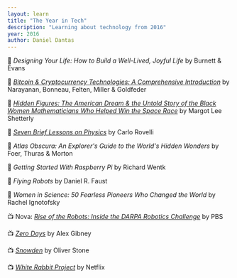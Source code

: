 ```yaml
---
layout: learn
title: "The Year in Tech"
description: "Learning about technology from 2016"
year: 2016
author: Daniel Dantas
---
```


📕 *Designing Your Life: How to Build a Well-Lived, Joyful Life* by Burnett & Evans <!-- 10/22/2024 -->

📕 [*Bitcoin & Cryptocurrency Technologies: A Comprehensive Introduction*](https://bitcoinbook.cs.princeton.edu/) by Narayanan, Bonneau, Felten, Miller & Goldfeder <!-- 4/20/2024 -->

📕 [*Hidden Figures: The American Dream & the Untold Story of the Black Women Mathematicians Who Helped Win the Space Race*](https://en.wikipedia.org/wiki/Hidden_Figures_(book)) by Margot Lee Shetterly <!-- 2/17/2024 -->

📕 [*Seven Brief Lessons on Physics*](https://en.wikipedia.org/wiki/Seven_Brief_Lessons_on_Physics) by Carlo Rovelli <!-- 2/9/2024 -->

📕 *Atlas Obscura: An Explorer's Guide to the World's Hidden Wonders* by Foer, Thuras & Morton <!-- 9/13/2023 -->

📕 _Getting Started With Raspberry Pi_ by Richard Wentk <!-- 1/30/2023 -->

📕 _Flying Robots_ by Daniel R. Faust <!-- 2/17/2021 -->

📕 _Women in Science: 50 Fearless Pioneers Who Changed the World_ by Rachel Ignotofsky <!-- 2/15/2021 -->

📺 Nova: [_Rise of the Robots: Inside the DARPA Robotics Challenge_](https://www.pbs.org/wgbh/nova/video/rise-of-the-robots/) by PBS <!-- 3/28/2017 -->

📺 _[Zero Days](https://en.wikipedia.org/wiki/Zero_Days)_ by Alex Gibney <!-- 3/23/2017 -->

📺 [_Snowden_](https://en.wikipedia.org/wiki/Snowden_(film)) by Oliver Stone <!-- 3/22/2017 -->

📺 _[White Rabbit Project](https://www.netflix.com/title/80091245)_ by Netflix <!-- 1/28/2017 -->














